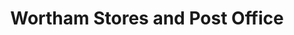 ---
title: "Wortham Stores and Post Office"
url: /diss/wortham-stores-and-post-office/
shop: Lebensmittel
---